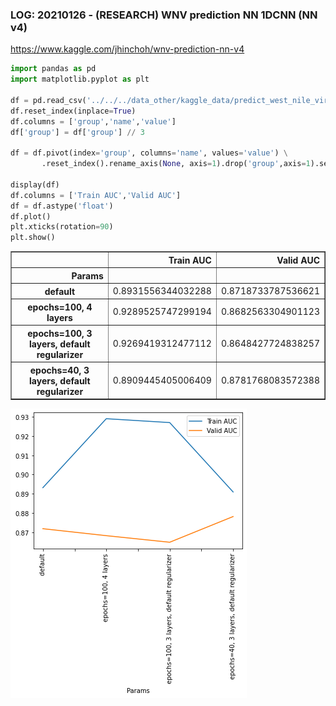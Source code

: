 ### LOG: 20210126 - (RESEARCH) WNV prediction NN 1DCNN (NN v4)
https://www.kaggle.com/jhinchoh/wnv-prediction-nn-v4


```python
import pandas as pd
import matplotlib.pyplot as plt

df = pd.read_csv('../../../data_other/kaggle_data/predict_west_nile_virus/result_log_20210126.csv',header=None,delimiter=':')
df.reset_index(inplace=True)
df.columns = ['group','name','value']
df['group'] = df['group'] // 3

df = df.pivot(index='group', columns='name', values='value') \
       .reset_index().rename_axis(None, axis=1).drop('group',axis=1).set_index('Params')

display(df)
df.columns = ['Train AUC','Valid AUC']
df = df.astype('float')
df.plot()
plt.xticks(rotation=90)
plt.show()
```


<div>
<style scoped>
    .dataframe tbody tr th:only-of-type {
        vertical-align: middle;
    }

    .dataframe tbody tr th {
        vertical-align: top;
    }

    .dataframe thead th {
        text-align: right;
    }
</style>
<table border="1" class="dataframe">
  <thead>
    <tr style="text-align: right;">
      <th></th>
      <th>Train AUC</th>
      <th>Valid AUC</th>
    </tr>
    <tr>
      <th>Params</th>
      <th></th>
      <th></th>
    </tr>
  </thead>
  <tbody>
    <tr>
      <th>default</th>
      <td>0.8931556344032288</td>
      <td>0.8718733787536621</td>
    </tr>
    <tr>
      <th>epochs=100, 4 layers</th>
      <td>0.9289525747299194</td>
      <td>0.8682563304901123</td>
    </tr>
    <tr>
      <th>epochs=100, 3 layers, default regularizer</th>
      <td>0.9269419312477112</td>
      <td>0.8648427724838257</td>
    </tr>
    <tr>
      <th>epochs=40, 3 layers, default regularizer</th>
      <td>0.8909445405006409</td>
      <td>0.8781768083572388</td>
    </tr>
  </tbody>
</table>
</div>



    
![png](output_1_1.png)
    



```python

```
